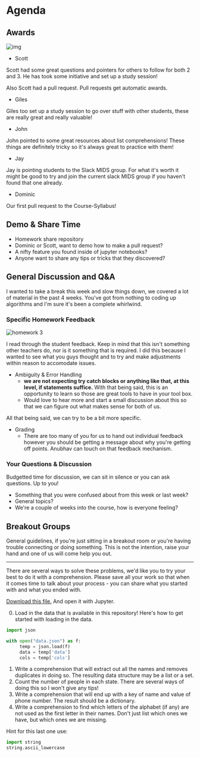 # Agenda

## Awards

![img](https://upload.wikimedia.org/wikipedia/en/d/dc/Academy_Award_trophy.jpg)

- Scott

Scott had some great questions and pointers for others to follow for both 2 and 3. He has took some initiative and set up a study session!

Also Scott had a pull request. Pull requests get automatic awards.

- Giles

Giles too set up a study session to go over stuff with other students, these are really great and really valuable!

- John

John pointed to some great resources about list comprehensions! These things are definitely tricky so it's always great to practice with them!

- Jay

Jay is pointing students to the Slack MIDS group. For what it's worth it might be good to try and join the current slack MIDS group if you haven't found that one already.

- Dominic

Our first pull request to the Course-Syllabus!

## Demo & Share Time

- Homework share repository
- Dominic or Scott, want to demo how to make a pull request?
- A nifty feature you found inside of jupyter notebooks?
- Anyone want to share any tips or tricks that they discovered?

## General Discussion and Q&A 

I wanted to take a break this week and slow things down, we covered a lot of material in the past 4 weeks. You've got from nothing to coding up algorithms and I'm sure it's been a complete whirlwind.

### Specific Homework Feedback

![homework 3](https://raw.githubusercontent.com/MIDS-INFO-W18/Course-Syllabus/master/week_4/homework3feedback.png?token=ABkQB4W-3rbGe2lwRW3dEiLaJH6wT3RJks5WuiFQwA%3D%3D)

I read through the student feedback. Keep in mind that this isn't something other teachers do, nor is it something that is required. I did this because I wanted to see what you guys thought and to try and make adjustments within reason to accomodate issues.

- Ambiguity & Error Handling
  - **we are not expecting try catch blocks or anything like that, at this level, if statements suffice.** With that being said, this is an opportunity to learn so those are great tools to have in your tool box. 
  - Would love to hear more and start a small discussion about this so that we can figure out what makes sense for both of us.
  
All that being said, we can try to be a bit more specific.

- Grading
  - There are too many of you for us to hand out individual feedback however you should be getting a message about why you're getting off points. Anubhav can touch on that feedback mechanism.

### Your Questions & Discussion

Budgetted time for discussion, we can sit in silence or you can ask questions. Up to you!

- Something that you were confused about from this week or last week? 
- General topics?
- We're a couple of weeks into the course, how is everyone feeling?

## Breakout Groups

General guidelines, if you're just sitting in a breakout room or you're having trouble connecting or doing something. This is not the intention, raise your hand and one of us will come help you out.

-----------

There are several ways to solve these problems, we'd like you to try your best to do it with a comprehension. Please save all your work so that when it comes time to talk about your process - you can share what you started with and what you ended with.

[Download this file.](https://gist.githubusercontent.com/anabranch/df2a4eae19c478e70858/raw/682df4aa1cae4bf3afe57146fc1f919f2033253d/Untitled.ipynb) And open it with Jupyter.

0. Load in the data that is available in this repository! Here's how to get started with loading in the data.

```python
import json

with open("data.json") as f:
     temp = json.load(f)
     data = temp['data']
     cols = temp['cols']
```

1. Write a comprehension that will extract out all the names and removes duplicates in doing so. The resulting data structure may be a list or a set.
2. Count the number of people in each state. There are several ways of doing this so I won't give any tips!
3. Write a comprehension that will end up with a key of name and value of phone number. The result should be a dictionary.
4. Write a comprehension to find which letters of the alphabet (if any) are not used as the first letter in their names. Don't just list which ones we have, but which ones we are missing.

Hint for this last one use:
```python
import string
string.ascii_lowercase
```
